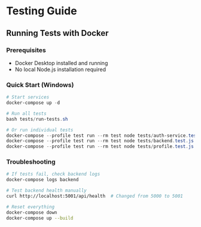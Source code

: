 # Testing Guide

## Running Tests with Docker

### Prerequisites
- Docker Desktop installed and running
- No local Node.js installation required

### Quick Start (Windows)
```powershell
# Start services
docker-compose up -d

# Run all tests
bash tests/run-tests.sh

# Or run individual tests
docker-compose --profile test run --rm test node tests/auth-service.test.js
docker-compose --profile test run --rm test node tests/backend.test.js  
docker-compose --profile test run --rm test node tests/profile.test.js
```

### Troubleshooting
```bash
# If tests fail, check backend logs
docker-compose logs backend

# Test backend health manually
curl http://localhost:5001/api/health  # Changed from 5000 to 5001

# Reset everything
docker-compose down
docker-compose up --build
```